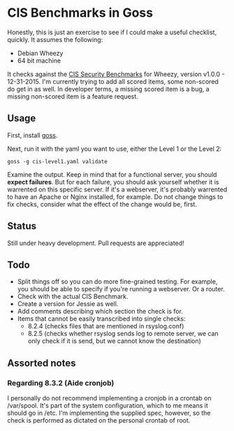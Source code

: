 # CIS Benchmarks in Goss

Honestly, this is just an exercise to see if I could make a useful checklist, quickly. It assumes the following:

- Debian Wheezy
- 64 bit machine

It checks against the [CIS Security Benchmarks](https://benchmarks.cisecurity.org/) for Wheezy, version v1.0.0 - 12-31-2015. I'm currently trying to add all scored items, some non-scored do get in as well. In developer terms, a missing scored item is a bug, a missing non-scored item is a feature request.

## Usage

First, install [goss](https://github.com/aelsabbahy/goss).

Next, run it with the yaml you want to use, either the Level 1 or the Level 2:

```
goss -g cis-level1.yaml validate
```

Examine the output. Keep in mind that for a functional server, you should **expect failures**. But for each failure, you should ask yourself whether it is warrented on this specific server. If it's a webserver, it's probably warrented to have an Apache or Nginx installed, for example. Do not change things to fix checks, consider what the effect of the change would be, first.

## Status

Still under heavy development. Pull requests are appreciated!

## Todo

- Split things off so you can do more fine-grained testing. For example, you should be able to specify if you're running a webserver. Or a router.
- Check with the actual CIS Benchmark.
- Create a version for Jessie as well.
- Add comments describing which section the check is for.
- Items that cannot be easily transcribed into single checks:
  - 8.2.4 (checks files that are mentioned in rsyslog.conf)
  - 8.2.5 (checks whether rsyslog sends log to remote server, we can only check if it is send, but we cannot know the destination)

## Assorted notes

### Regarding 8.3.2 (Aide cronjob)

I personally do not recommend implementing a cronjob in a crontab on /var/spool. It's part of the system configuration, which to me means it should go in /etc. I'm implementing the supplied spec, however, so the check is performed as dictated on the personal crontab of root.
